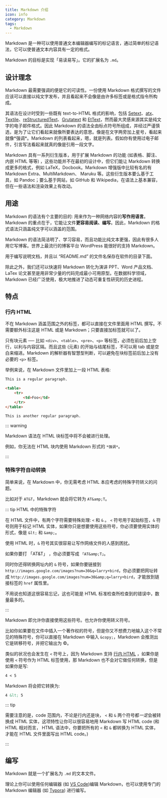 ```yaml
---
title: Markdown 介绍
icon: info
category: Markdown
tags:
  - Markdown
---
```


Markdown 是一种可以使用普通文本编辑器编写的标记语言，通过简单的标记语法，它可以使普通文本内容具有一定的格式。

Markdown 的目标是实现「易读易写」。它的扩展名为 `.md`。

<!-- more -->

## 设计理念

Markdown 最需要强调的便是它的可读性。一份使用 Markdown 格式撰写的文件应该可以直接以纯文字发布，并且看起来不会像是由许多标签或是格式指令所构成。

其语法在设计时受到一些既有 text-to-HTML 格式的影响，包括 [Setext][1]、[atx][2]、[Textile][3]、[reStructuredText][4]、[Grutatext][5] 和 [EtText][6]，然而最大灵感来源其实是纯文字的电子邮件格式。因此 Markdown 的语法全由标点符号所组成，并经过严谨慎选，是为了让它们看起来就像所要表达的意思。像是在文字两旁加上星号，看起来就像\*强调\*。Markdown 的列表看起来，嗯，就是列表。假如你有使用过电子邮件，引言写法看起来就真的像是引用一段文字。

Markdown 具有一系列衍生版本，用于扩展 Markdown 的功能 (如表格、脚注、内嵌 HTML 等等) ，这些功能并不在最初的设计中，但它们能让 Markdown 转换成更多的格式，例如 LaTeX，Docbook。Markdown 增强版中比较有名的有 Markdown Extra、MultiMarkdown、 Maruku 等。这些衍生版本要么基于工具，如 Pandoc；要么基于网站，如 GitHub 和 Wikipedia，在语法上基本兼容，但在一些语法和渲染效果上有改动。

## 用途

Markdown 的语法有个主要的目的: 用来作为一种网络内容的**写作用语言**。Markdown 的重点在于，它能让文件**更容易阅读、编写**。因此，Markdown 的格式语法只涵盖纯文字可以涵盖的范围。

Markdown 的语法简洁明了、学习容易，而且功能比纯文本更强，因此有很多人用它写博客。世界上最流行的博客平台 WordPress 能很好的支持 Markdown。

用于编写说明文档，并且以 “README.md” 的文件名保存在软件的目录下面。

除此之外，我们还可以快速将 Markdown 转化为演讲 PPT、Word 产品文档、LaTex 论文甚至是用非常少量的代码完成最小可用原型。在数据科学领域，Markdown 已经广泛使用，极大地推进了动态可重复性研究的历史进程。

## 特点

### 行内 HTML

不在 Markdown 涵盖范围之外的标签，都可以直接在文件里面用 HTML 撰写。不需要额外标注这是 HTML 或是 Markdown；只要直接加标签就可以了。

只有块元素 ── 比如 `<div>`、`<table>`、`<pre>`、`<p>` 等标签，必须在前后加上空行，以利与内容区隔。而且这些 (元素) 的开始与结尾标签，不可以用 tab 或是空白来缩进。Markdown 的解析器有智慧型判断，可以避免在块标签前后加上没有必要的 `<p>` 标签。

举例来说，在 Markdown 文件里加上一段 HTML 表格:

```md
This is a regular paragraph.

<table>
    <tr>
        <td>Foo</td>
    </tr>
</table>

This is another regular paragraph.
```

::: warning

Markdown 语法在 HTML 块标签中将不会被进行处理。

例如，你无法在 HTML 块内使用 Markdown 形式的 `*强调*`。

:::

### 特殊字符自动转换

简单来说，在 Markdown 中，你无需考虑 HTML 本应考虑的特殊字符转义的问题。

比如对于 `AT&T`，Markdown 就会将它转为 `AT&amp;T`。

::: tip HTML 中的特殊字符

在 HTML 文件中，有两个字符需要特殊处理: `<` 和 `&` 。 `<` 符号用于起始标签，`&` 符号则用于标记 HTML 实体，如果你只是想要使用这些符号，你必须要使用实体的形式，像是 `&lt;` 和 `&amp;`。

使用 HTML 时，`&` 符号其实很容易让写作网络文件的人感到困扰。

如果你要打 「AT&T」 ，你必须要写成 `「AT&amp;T」`。

同时你还得转换网址内的 `&` 符号，如果你要链接到 `http://images.google.com/images?num=30&q=larry+bird`，你必须要把网址转成 `http://images.google.com/images?num=30&amp;q=larry+bird`，才能放到链接标签的 `href` 属性里。

不用说也知道这很容易忘记，这也可能是 HTML 标准检查所检查到的错误中，数量最多的。

:::

Markdown 即允许你直接使用这些符号。也允许你使用转义符号。

比如你如果要在文件中插入一个著作权的符号，但是你又不想费力地输入这个不常见的特殊符号，你可以直接在 Markdown 中输入 `&copy;`，Markdown 会推测出它是转移符号，并把它输出为 &copy;。

类似的状况也会发生在 `<` 符号上，因为 Markdown 支持 [行内 HTML](#行内-HTML) ，如果你是使用 `<` 符号作为 HTML 标签使用，那 Markdown 也不会对它做任何转换，但是如果你是写:

```md
4 < 5
```

Markdown 将会把它转换为:

```html
4 &lt; 5
```

::: tip

需要注意的是，code 范围内，不论是行内还是块， `<` 和 `&` 两个符号都*一定*会被转换成 HTML 实体，这项特性让你可以很容易地用 Markdown 写 HTML code (和 HTML 相对而言， HTML 语法中，你要把所有的 `<` 和 `&` 都转换为 HTML 实体，才能在 HTML 文件里面写出 HTML code。)

:::

## 编写

Markdown 就是一个扩展名为 `.md` 的文本文件。

理论上你可以使用任何编辑器 (如 [VS Code](../../../software/vscode/readme.md))编辑 Markdown，也可以使用专门的 Markdown 编辑器 (如 [Typora](https://typora.io)) 进行编写。

[1]: http://docutils.sourceforge.net/mirror/setext.html
[2]: http://www.aaronsw.com/2002/atx/
[3]: http://textism.com/tools/textile/
[4]: http://docutils.sourceforge.net/rst.html
[5]: http://www.triptico.com/software/grutatxt.html
[6]: http://ettext.taint.org/doc/
